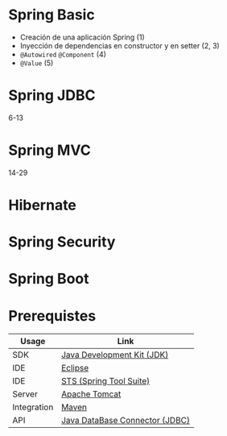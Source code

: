 # Spring Basic
* Creación de una aplicación Spring (1)
* Inyección de dependencias en constructor y en setter (2, 3)
* `@Autowired` `@Component` (4)
* `@Value` (5)

# Spring JDBC
6-13
# Spring MVC
14-29
# Hibernate
# Spring Security
# Spring Boot

# Prerequistes
Usage     | Link
---       | ---
SDK | [Java Development Kit (JDK)](https://github.com/angular)
IDE | [Eclipse](https://github.com/angular)
IDE | [STS (Spring Tool Suite)](https://github.com/angular)
Server | [Apache Tomcat](https://github.com/angular)
Integration | [Maven](https://github.com/angular)
API | [Java DataBase Connector (JDBC)](https://github.com/angular)




